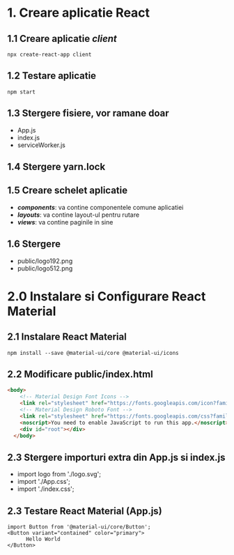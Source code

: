 # 1. Creare aplicatie React
## 1.1 Creare aplicatie *client*
```node
npx create-react-app client
```

## 1.2 Testare aplicatie
```node
npm start
```

## 1.3 Stergere fisiere, vor ramane doar
- App.js
- index.js
- serviceWorker.js

## 1.4 Stergere yarn.lock

## 1.5 Creare schelet aplicatie
- **_components_**: va contine componentele comune aplicatiei
- **_layouts_**: va contine layout-ul pentru rutare
- **_views_**: va contine paginile in sine

## 1.6 Stergere
- public/logo192.png
- public/logo512.png

# 2.0 Instalare si Configurare React Material
## 2.1 Instalare React Material
```node
npm install --save @material-ui/core @material-ui/icons
```
## 2.2 Modificare public/index.html
```HTML
<body>
    <!-- Material Design Font Icons -->
    <link rel="stylesheet" href="https://fonts.googleapis.com/icon?family=Material+Icons" />
    <!-- Material Design Roboto Font -->
    <link rel="stylesheet" href="https://fonts.googleapis.com/css?family=Roboto:300,400,500,700&display=swap" />
    <noscript>You need to enable JavaScript to run this app.</noscript>
    <div id="root"></div>
  </body>
```

## 2.3 Stergere importuri extra din App.js si index.js
- import logo from './logo.svg';
- import './App.css';
- import './index.css';

## 2.3 Testare React Material (App.js)
```JS
import Button from '@material-ui/core/Button';
<Button variant="contained" color="primary">
      Hello World
</Button>
```
